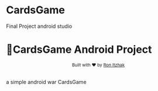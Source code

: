 # CardsGame
Final Project
android studio
# 📸CardsGame Android Project 

<!---
[![Download](https://api.bintray.com/packages/dhaval2404/maven/imagepicker/images/download.svg) ]() 
![Language:Java](https://img.shields.io/badge/PRs-welcome-brightgreen.svg)
[![Welcome](https://img.shields.io/badge/PRs-welcome-brightgreen.svg)]()
![Welcome](https://github.com/sapirubin/Closet/blob/master/closeit_logo100.svg)
--->
<div align="center">
  <sub>Built with ❤︎ by
  <a href="https://github.com/Ron-Itzhak">Ron Itzhak</a> 
 
  </a>
</div>
<br/>
	
a simple android war CardsGame 


